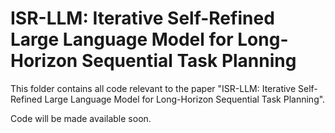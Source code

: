 # ISR-LLM: Iterative Self-Refined Large Language Model for Long-Horizon Sequential Task Planning
This folder contains all code relevant to the paper "ISR-LLM: Iterative Self-Refined Large Language Model for Long-Horizon Sequential Task Planning".

Code will be made available soon.
